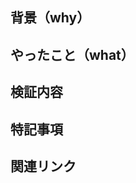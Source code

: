 ## 背景（why）
<!-- コードの変更理由や背景、意図を書きましょう -->
## やったこと（what）
<!-- どんなことを変更をやったか簡潔に書きましょう -->
## 検証内容
<!-- ローカル環境で検証した内容を書きましょう(`QA Required`の参考にするのでなるべく記載) -->
## 特記事項
<!-- もやもやしていることやレビュー時に特に見てほしいポイントなどを書きましょう -->
## 関連リンク
<!-- 関連PRやIssue等のリンクを記載しましょう -->
